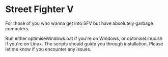 # Street Fighter V
For those of you who wanna get into SFV but have absolutely garbage computers.

 
Run either optimiseWindows.bat if you're on Windows, or optimiseLinux.sh if you're on Linux. The scripts should guide you through installation. Please let me know if you encounter any issues.
